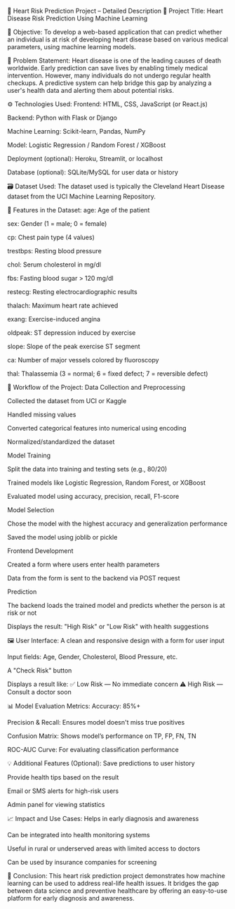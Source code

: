 💓 Heart Risk Prediction Project – Detailed Description
📌 Project Title:
Heart Disease Risk Prediction Using Machine Learning

🎯 Objective:
To develop a web-based application that can predict whether an individual is at risk of developing heart disease based on various medical parameters, using machine learning models.

🧠 Problem Statement:
Heart disease is one of the leading causes of death worldwide. Early prediction can save lives by enabling timely medical intervention. However, many individuals do not undergo regular health checkups. A predictive system can help bridge this gap by analyzing a user's health data and alerting them about potential risks.

⚙️ Technologies Used:
Frontend: HTML, CSS, JavaScript (or React.js)

Backend: Python with Flask or Django

Machine Learning: Scikit-learn, Pandas, NumPy

Model: Logistic Regression / Random Forest / XGBoost

Deployment (optional): Heroku, Streamlit, or localhost

Database (optional): SQLite/MySQL for user data or history

🗃️ Dataset Used:
The dataset used is typically the Cleveland Heart Disease dataset from the UCI Machine Learning Repository.

🔑 Features in the Dataset:
age: Age of the patient

sex: Gender (1 = male; 0 = female)

cp: Chest pain type (4 values)

trestbps: Resting blood pressure

chol: Serum cholesterol in mg/dl

fbs: Fasting blood sugar > 120 mg/dl

restecg: Resting electrocardiographic results

thalach: Maximum heart rate achieved

exang: Exercise-induced angina

oldpeak: ST depression induced by exercise

slope: Slope of the peak exercise ST segment

ca: Number of major vessels colored by fluoroscopy

thal: Thalassemia (3 = normal; 6 = fixed defect; 7 = reversible defect)

🧪 Workflow of the Project:
Data Collection and Preprocessing

Collected the dataset from UCI or Kaggle

Handled missing values

Converted categorical features into numerical using encoding

Normalized/standardized the dataset

Model Training

Split the data into training and testing sets (e.g., 80/20)

Trained models like Logistic Regression, Random Forest, or XGBoost

Evaluated model using accuracy, precision, recall, F1-score

Model Selection

Chose the model with the highest accuracy and generalization performance

Saved the model using joblib or pickle

Frontend Development

Created a form where users enter health parameters

Data from the form is sent to the backend via POST request

Prediction

The backend loads the trained model and predicts whether the person is at risk or not

Displays the result: "High Risk" or "Low Risk" with health suggestions

🖼️ User Interface:
A clean and responsive design with a form for user input

Input fields: Age, Gender, Cholesterol, Blood Pressure, etc.

A "Check Risk" button

Displays a result like:
✅ Low Risk — No immediate concern
⚠️ High Risk — Consult a doctor soon

📊 Model Evaluation Metrics:
Accuracy: 85%+

Precision & Recall: Ensures model doesn't miss true positives

Confusion Matrix: Shows model’s performance on TP, FP, FN, TN

ROC-AUC Curve: For evaluating classification performance

💡 Additional Features (Optional):
Save predictions to user history

Provide health tips based on the result

Email or SMS alerts for high-risk users

Admin panel for viewing statistics

📈 Impact and Use Cases:
Helps in early diagnosis and awareness

Can be integrated into health monitoring systems

Useful in rural or underserved areas with limited access to doctors

Can be used by insurance companies for screening

🏁 Conclusion:
This heart risk prediction project demonstrates how machine learning can be used to address real-life health issues. It bridges the gap between data science and preventive healthcare by offering an easy-to-use platform for early diagnosis and awareness.
